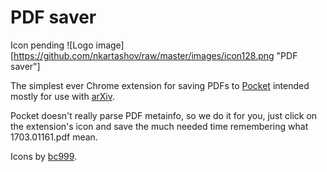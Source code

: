 PDF saver
=========
Icon pending
![Logo image][https://github.com/nkartashov/raw/master/images/icon128.png "PDF saver"]

The simplest ever Chrome extension for saving PDFs to [Pocket](https://getpocket.com/) intended mostly for use with [arXiv](https://arxiv.org).

Pocket doesn't really parse PDF metainfo, so we do it for you, just click on the extension's icon and save the much needed time remembering what 1703.01161.pdf mean.

Icons by [bc999](https://www.behance.net/bc999).
